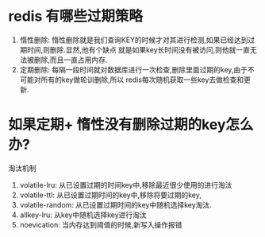 # redis 有哪些过期策略

1. 惰性删除: 惰性删除就是我们查询KEY的时候才对其进行检测,如果已经达到过期时间,则删除.显然,他有个缺点
就是如果key长时间没有被访问,则他就一直无法被删除,而且一直占用内存.
2. 定期删除: 每隔一段时间就对数据库进行一次检查,删除里面过期的key,由于不可能对所有的key做轮训删除,所以
redis每次随机获取一些key去做检查和更新.

# 如果定期+ 惰性没有删除过期的key怎么办?
淘汰机制
1. volatile-lru: 从已设置过期的时间key中,移除最近很少使用的进行淘汰
2. volatile-ttl: 从已设置过期时间的key中,移除将要过期的key,
3. volatile-random: 从已设置过期时间的key中随机选择key淘汰.
4. allkey-lru: 从key中随机选择key进行淘汰
5. noevication: 当内存达到阈值的时候,新写入操作报错